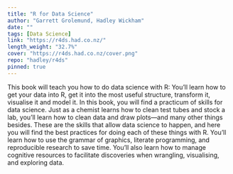 ```yaml
---
title: "R for Data Science"
author: "Garrett Grolemund, Hadley Wickham"
date: ""
tags: [Data Science]
link: "https://r4ds.had.co.nz/"
length_weight: "32.7%"
cover: "https://r4ds.had.co.nz/cover.png"
repo: "hadley/r4ds"
pinned: true
---
```


This book will teach you how to do data science with R: You’ll learn how to get your data into R, get it into the most useful structure, transform it, visualise it and model it. In this book, you will find a practicum of skills for data science. Just as a chemist learns how to clean test tubes and stock a lab, you’ll learn how to clean data and draw plots—and many other things besides. These are the skills that allow data science to happen, and here you will find the best practices for doing each of these things with R. You’ll learn how to use the grammar of graphics, literate programming, and reproducible research to save time. You’ll also learn how to manage cognitive resources to facilitate discoveries when wrangling, visualising, and exploring data.
